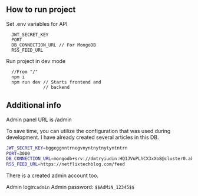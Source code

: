 ## How to run project

Set .env variables for API

```
  JWT_SECRET_KEY
  PORT
  DB_CONNECTION_URL // For MongoDB
  RSS_FEED_URL
```

Run project in dev mode

```
  //From "/"
  npm i
  npm run dev // Starts frontend and
              // backend
```

## Additional info

Admin panel URL is /admin

To save time, you can utilize the configuration that was used during development. I have already created several articles in this DB.

```bash
JWT_SECRET_KEY=bggeggnntrnegvnyntnytnytyntntrn
PORT=3000
DB_CONNECTION_URL=mongodb+srv://dmtryiudin:HQ1JVuPLhCX3xXo8@cluster0.ab0qkix mongodb.net/?retryWrites=true&w=majority&appName=Cluster0
RSS_FEED_URL=https://netflixtechblog.com/feed
```

There is a created admin account too.

Admin login:`admin`
Admin password: `$$AdMiN_12345$$`
